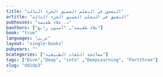 ```yaml
---
title: "التعمق في التعلم العميق الجزء الثالث"
artitle: "التعمق في التعلم العميق الجزء الثالث"
pubhouses: "د. علاء طعيمة"
bauthors: ["علاء طعيمة", "أستون زانغ"]
book: "true"
languages: "عربي"
layout: "single-books"
pubyears: ""
bcategories: ["معالجة اللغات الطبيعية"]
tags: ["Dive","Deep", "into" ,"DeepLearning", "Partthree"]
slug: "ddidp3"
---
```


